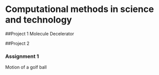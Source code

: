 # Computational methods in science and technology
##Project 1
Molecule Decelerator

##Project 2
### Assignment 1
Motion of a golf ball
